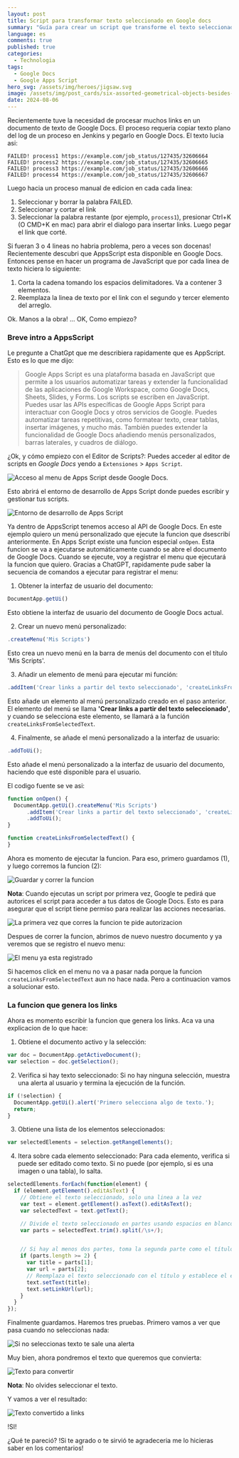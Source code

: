```yaml
---
layout: post
title: Script para transformar texto seleccionado en Google docs
summary: "Guía para crear un script que transforme el texto seleccionado en un documento de Google Docs"
language: es
comments: true
published: true
categories:
  - Technologia
tags:
  - Google Docs
  - Google Apps Script
hero_svg: /assets/img/heroes/jigsaw.svg
image: /assets/img/post_cards/six-assorted-geometrical-objects-besides-a-sheet-w.svg
date: 2024-08-06
---
```



Recientemente tuve la necesidad de procesar muchos links en un documento de texto de Google Docs. El proceso requeria copiar texto plano del log de un proceso en Jenkins y pegarlo en Google Docs. El texto lucia asi:

```
FAILED! process1 https://example.com/job_status/127435/32606664
FAILED! process2 https://example.com/job_status/127435/32606665
FAILED! process3 https://example.com/job_status/127435/32606666
FAILED! process4 https://example.com/job_status/127435/32606667
```

Luego hacia un proceso manual de edicion en cada cada linea:

1. Seleccionar y borrar la palabra FAILED.
2. Seleccionar y cortar el link
3. Seleccionar la palabra restante (por ejemplo, `process1`), presionar Ctrl+K (O CMD+K en mac) para abrir el dialogo para insertar links. Luego pegar el link que corté.

Si fueran 3 o 4 lineas no habria problema, pero a veces son docenas! Recientemente descubri que AppsScript esta disponible en Google Docs. Entonces pense en hacer un programa de JavaScript que por cada linea de texto hiciera lo siguiente:

1. Corta la cadena tomando los espacios delimitadores. Va a contener 3 elementos.
2. Reemplaza la linea de texto por el link con el segundo y tercer elemento del arreglo.

Ok. Manos a la obra! ... OK, Como empiezo? 

### Breve intro a AppsScript

Le pregunte a ChatGpt que me describiera rapidamente que es AppScript. Esto es lo que me dijo:

> Google Apps Script es una plataforma basada en JavaScript que permite a los usuarios automatizar tareas y extender la funcionalidad de las aplicaciones de Google Workspace, como Google Docs, Sheets, Slides, y Forms. Los scripts se escriben en JavaScript. Puedes usar las APIs específicas de Google Apps Script para interactuar con Google Docs y otros servicios de Google. Puedes automatizar tareas repetitivas, como formatear texto, crear tablas, insertar imágenes, y mucho más.
También puedes extender la funcionalidad de Google Docs añadiendo menús personalizados, barras laterales, y cuadros de diálogo.

¿Ok, y cómo empiezo con el Editor de Scripts?: Puedes acceder al editor de scripts en *Google Docs* yendo a `Extensiones` > `Apps Script`. 

![Acceso al menu de Apps Script desde Google Docs.](/assets/img/screenshots/apps_script_menu.png)

Esto abrirá el entorno de desarrollo de Apps Script donde puedes escribir y gestionar tus scripts.

![Entorno de desarrollo de Apps Script](/assets/img/screenshots/apps_script_ide.png)

Ya dentro de AppsScript tenemos acceso al API de Google Docs. En este ejemplo quiero un menú personalizado que ejecute la funcion que dsescribí anteriormente. En Apps Script existe una funcion especial `onOpen`. Esta funcion se va a ejecutarse automáticamente cuando se abre el documento de Google Docs. Cuando se ejecute, voy a registrar el menu que ejecutará la funcion que quiero. Gracias a ChatGPT, rapidamente pude saber la secuencia de comandos a ejecutar para registrar el menu:

1. Obtener la interfaz de usuario del documento:

```js
DocumentApp.getUi()
```

Esto obtiene la interfaz de usuario del documento de Google Docs actual.

2. Crear un nuevo menú personalizado:

```js
.createMenu('Mis Scripts')
```
Esto crea un nuevo menú en la barra de menús del documento con el título 'Mis Scripts'.

3. Añadir un elemento de menú para ejecutar mi función:

```js
.addItem('Crear links a partir del texto seleccionado', 'createLinksFromSelectedText')
```

Esto añade un elemento al menú personalizado creado en el paso anterior. El elemento del menú se llama **'Crear links a partir del texto seleccionado'**, y cuando se selecciona este elemento, se llamará a la función `createLinksFromSelectedText`.


4. Finalmente, se añade el menú personalizado a la interfaz de usuario:

```js
.addToUi();
```

Esto añade el menú personalizado a la interfaz de usuario del documento, haciendo que esté disponible para el usuario.

El codigo fuente se ve asi:

```js
function onOpen() {
  DocumentApp.getUi().createMenu('Mis Scripts')
      .addItem('Crear links a partir del texto seleccionado', 'createLinksFromSelectedText')
      .addToUi();
}

function createLinksFromSelectedText() {
}
```

Ahora es momento de ejecutar la funcion. Para eso, primero guardamos (1), y luego corremos la funcion (2):

![Guardar y correr la funcion](/assets/img/screenshots/apps_script_save_and_run.png)


**Nota**: Cuando ejecutas un script por primera vez, Google te pedirá que autorices el script para acceder a tus datos de Google Docs. Esto es para asegurar que el script tiene permiso para realizar las acciones necesarias.

![La primera vez que corres la funcion te pide autorizacion](/assets/img/screenshots/apps_script_auth_required.png)

Despues de correr la funcion, abrimos de nuevo nuestro documento y ya veremos que se registro el nuevo menu:

![El menu ya esta registrado](/assets/img/screenshots/apps_script_new_menu_registered.png)


Si hacemos click en el menu no va a pasar nada porque la funcion `createLinksFromSelectedText` aun no hace nada. Pero a continuacion vamos a solucionar esto.

### La funcion que genera los links

Ahora es momento escribir la funcion que genera los links. Aca va una explicacion de lo que hace:

1. Obtiene el documento activo y la selección:

```js
var doc = DocumentApp.getActiveDocument();
var selection = doc.getSelection();
```

2. Verifica si hay texto seleccionado: Si no hay ninguna selección, muestra una alerta al usuario y termina la ejecución de la función.

```js
if (!selection) {
  DocumentApp.getUi().alert('Primero selecciona algo de texto.');
  return;
}
```

3. Obtiene una lista de los elementos seleccionados:

```js
var selectedElements = selection.getRangeElements();
```


4. Itera sobre cada elemento seleccionado: Para cada elemento, verifica si puede ser editado como texto. Si no puede (por ejemplo, si es una imagen o una tabla), lo salta.

```js
selectedElements.forEach(function(element) {
  if (element.getElement().editAsText) {
    // Obtiene el texto seleccionado, solo una linea a la vez
    var text = element.getElement().asText().editAsText();
    var selectedText = text.getText();

    // Divide el texto seleccionado en partes usando espacios en blanco como delimitadores.
    var parts = selectedText.trim().split(/\s+/);


    // Si hay al menos dos partes, toma la segunda parte como el título y la tercera parte como la URL.
    if (parts.length >= 2) {
      var title = parts[1];
      var url = parts[2];
      // Reemplaza el texto seleccionado con el título y establece el enlace URL correspondiente
      text.setText(title);
      text.setLinkUrl(url);
    }
  }
});
```

Finalmente guardamos. Haremos tres pruebas. Primero vamos a ver que pasa cuando no seleccionas nada:

![Si no seleccionas texto te sale una alerta](/assets/img/screenshots/apps_script_no_selection.png)

Muy bien, ahora pondremos el texto que queremos que convierta:

![Texto para convertir](/assets/img/screenshots/apps_scripts_select_text.png)

**Nota**: No olvides seleccionar el texto.

Y vamos a ver el resultado:

![Texto convertido a links](/assets/img/screenshots/apps_scripts_converted_text.png)

!SI!

¿Qué te pareció? !Si te agrado o te sirvió te agradeceria me lo hicieras saber en los comentarios!
